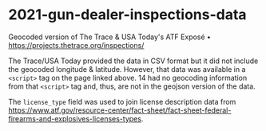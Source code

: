 # 2021-gun-dealer-inspections-data
Geocoded version of The Trace &amp; USA Today's ATF Exposé • https://projects.thetrace.org/inspections/

The Trace/USA Today provided the data in CSV format but it did not include the geocoded longitude & latitude. However, that data was available in a `<script>` tag on the page linked above. 14 had no geocoding information from that `<script>` tag and, thus, are not in the geojson version of the data.

The `license_type` field was used to join license description data from <https://www.atf.gov/resource-center/fact-sheet/fact-sheet-federal-firearms-and-explosives-licenses-types>.
